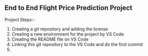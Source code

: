 ## End to End Flight Price Prediction Project

Project Steps:-
1) Creating a git repository and adding the license
2) Creating a new environment for the project by VS Code
3) Creating the README file on VS Code
4) Linking this git repository to the VS Code and do the first commit
5) 